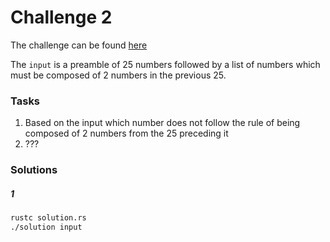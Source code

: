 # Challenge 2

The challenge can be found [here][1]

The `input` is a preamble of 25 numbers followed by a list of numbers which must be composed of 2
numbers in the previous 25.

### Tasks

1. Based on the input which number does not follow the rule of being composed of 2 numbers from the 25
preceding it
2. ???

### Solutions

##### 1

```bash
rustc solution.rs
./solution input
```

[1]: <https://adventofcode.com/2020/day/9> "Advent of Code day 9 challenge"
